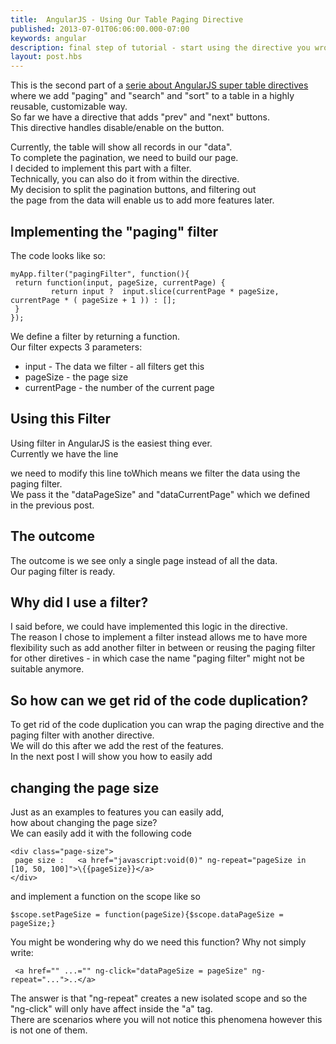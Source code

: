 ```yaml
---
title:  AngularJS - Using Our Table Paging Directive
published: 2013-07-01T06:06:00.000-07:00
keywords: angular
description: final step of tutorial - start using the directive you wrote.
layout: post.hbs
---
```



This is the second part of a [serie about AngularJS super table directives](/2013/06/angularjs-smart-table-1.html "Serie About AngularJS Super Table Directive")
where we add "paging" and "search" and "sort" to a table in a highly  
reusable, customizable way.  
So far we have a directive that adds "prev" and "next" buttons.  
This directive handles disable/enable on the button.  

Currently, the table will show all records in our "data".  
To complete the pagination, we need to build our page.  
I decided to implement this part with a filter.  
Technically, you can also do it from within the directive.  
My decision to split the pagination buttons, and filtering out  
the page from the data will enable us to add more features later.  

## Implementing the "paging" filter

The code looks like so:

```
myApp.filter("pagingFilter", function(){  
 return function(input, pageSize, currentPage) {  
         return input ?  input.slice(currentPage * pageSize, currentPage * ( pageSize + 1 )) : [];  
 }  
});  
```

We define a filter by returning a function.  
Our filter expects 3 parameters:

*   input - The data we filter - all filters get this
*   pageSize - the page size
*   currentPage - the number of the current page

## Using this Filter

Using filter in AngularJS is the easiest thing ever.  
Currently we have the line

we need to modify this line toWhich means we filter the data using the paging filter.  
We pass it the "dataPageSize" and "dataCurrentPage" which we defined  
in the previous post.  

## The outcome

The outcome is we see only a single page instead of all the data.  
Our paging filter is ready.  

## Why did I use a filter?

I said before, we could have implemented this logic in the directive.  
The reason I chose to implement a filter instead allows me to have more flexibility such as add another filter in between or reusing the paging filter for other diretives - in which case the name "paging filter" might not be suitable anymore.  

## So how can we get rid of the code duplication?

To get rid of the code duplication you can wrap the paging directive and the paging filter with another directive.  
We will do this after we add the rest of the features.  
In the next post I will show you how to easily add

## changing the page size

Just as an examples to features you can easily add,  
how about changing the page size?  
We can easily add it with the following code

```
<div class="page-size">  
 page size :   <a href="javascript:void(0)" ng-repeat="pageSize in [10, 50, 100]">\{{pageSize}}</a>
</div>
```

and implement a function on the scope like so

```
$scope.setPageSize = function(pageSize){$scope.dataPageSize = pageSize;}     
```

You might be wondering why do we need this function? Why not simply write:

```
 <a href="" ...="" ng-click="dataPageSize = pageSize" ng-repeat="...">..</a>   
```

The answer is that "ng-repeat" creates a new isolated scope and so the "ng-click" will only have affect inside the "a" tag.  
There are scenarios where you will not notice this phenomena however this is not one of them.